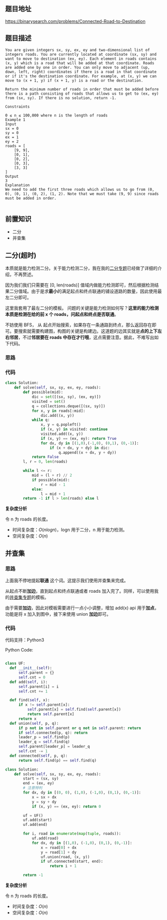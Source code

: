 ## 题目地址

https://binarysearch.com/problems/Connected-Road-to-Destination

## 题目描述

```
You are given integers sx, sy, ex, ey and two-dimensional list of integers roads. You are currently located at coordinate (sx, sy) and want to move to destination (ex, ey). Each element in roads contains (x, y) which is a road that will be added at that coordinate. Roads are added one by one in order. You can only move to adjacent (up, down, left, right) coordinates if there is a road in that coordinate or if it's the destination coordinate. For example, at (x, y) we can move to (x + 1, y) if (x + 1, y) is a road or the destination.

Return the minimum number of roads in order that must be added before there is a path consisting of roads that allows us to get to (ex, ey) from (sx, sy). If there is no solution, return -1.

Constraints

0 ≤ n ≤ 100,000 where n is the length of roads
Example 1
Input
sx = 0
sy = 0
ex = 1
ey = 2
roads = [
    [9, 9],
    [0, 1],
    [0, 2],
    [0, 3],
    [3, 3]
]
Output
3
Explanation
We need to add the first three roads which allows us to go from (0, 0), (0, 1), (0, 2), (1, 2). Note that we must take (9, 9) since roads must be added in order.


```

## 前置知识

- 二分
- 并查集

## 二分(超时)

本质就是能力检测二分。关于能力检测二分，我在我的[二分专题](https://github.com/azl397985856/leetcode/blob/master/thinkings/binary-search-2.md)已经做了详细的介绍，不再赘述。

因为我们我们只需要在 [0, len(roads)] 值域内做能力检测即可，然后根据检测结果二分值域。由于是求**最小**的满足起点和终点联通的铺设道路的数量，因此使用最左二分即可。

这里我套用了最左二分的模板。 问题的关键是能力检测如何写？**这里的能力检测本质是检测在给的前 x 个 roads，问起点和终点是否联通**。

不妨使用 BFS， 从 起点开始搜索，如果存在一条通路到终点，那么返回存在即可。要搜索就需要构建图，构图的关键是构建边。这道题的边其实就是**点的上下左右邻居**，不过**邻居要在 roads 中存在才行哦**，这点需要注意。据此，不难写出如下代码。

### 思路

### 代码

```py
class Solution:
    def solve(self, sx, sy, ex, ey, roads):
        def possible(mid):
            dic = set([(sx, sy), (ex, ey)])
            visited = set()
            q = collections.deque([(sx, sy)])
            for x, y in roads[:mid]:
                dic.add((x, y))
            while q:
                x, y = q.popleft()
                if (x, y) in visited: continue
                visited.add((x, y))
                if (x, y) == (ex, ey): return True
                for dx, dy in [(1,0),(-1,0), (0,1), (0,-1)]:
                    if (x + dx, y + dy) in dic:
                        q.append((x + dx, y + dy))
            return False
        l, r = 0, len(roads)

        while l <= r:
            mid = (l + r) // 2
            if possible(mid):
                r = mid - 1
            else:
                l = mid + 1
        return -1 if l > len(roads) else l
```

**复杂度分析**

令 n 为 roads 的长度。

- 时间复杂度：$O(nlogn)$，logn 用于二分，n 用于能力检测。
- 空间复杂度：$O(n)$

## 并查集

### 思路

上面我不停地提起**联通** 这个词。这提示我们使用并查集来完成。

从起点不断**加边**，直到起点和终点联通或者 roads 加入完了。同样，可以使用我的[并查集专题](https://github.com/azl397985856/leetcode/blob/master/thinkings/union-find.md)的模板。

由于需要**加边**，因此对模板需要进行一点小小调整，增加 add(x) api 用于**加点**，功能是将 x 加入到图中，接下来使用 union **加边**即可。

### 代码

代码支持：Python3

Python Code:

```py

class UF:
  def __init__(self):
      self.parent = {}
      self.cnt = 0
  def add(self, i):
      self.parent[i] = i
      self.cnt += 1

  def find(self, x):
      if x != self.parent[x]:
          self.parent[x] = self.find(self.parent[x])
          return self.parent[x]
      return x
  def union(self, p, q):
      if p not in self.parent or q not in self.parent: return
      if self.connected(p, q): return
      leader_p = self.find(p)
      leader_q = self.find(q)
      self.parent[leader_p] = leader_q
      self.cnt -= 1
  def connected(self, p, q):
      return self.find(p) == self.find(q)

class Solution:
    def solve(self, sx, sy, ex, ey, roads):
        start = (sx, sy)
        end = (ex, ey)
        # 注意特判
        for dx, dy in [(0, 0), (1,0), (-1,0), (0,1), (0,-1)]:
            x = sx + dx
            y = sy + dy
            if (x, y) == (ex, ey): return 0

        uf = UF()
        uf.add(start)
        uf.add(end)

        for i, road in enumerate(map(tuple, roads)):
            uf.add(road)
            for dx, dy in [(1,0), (-1,0), (0,1), (0,-1)]:
                x = road[0] + dx
                y = road[1] + dy
                uf.union(road, (x, y))
                if uf.connected(start, end):
                    return i + 1

        return -1
```

**复杂度分析**

令 n 为 roads 的长度。

- 时间复杂度：$O(n)$
- 空间复杂度：$O(n)$
